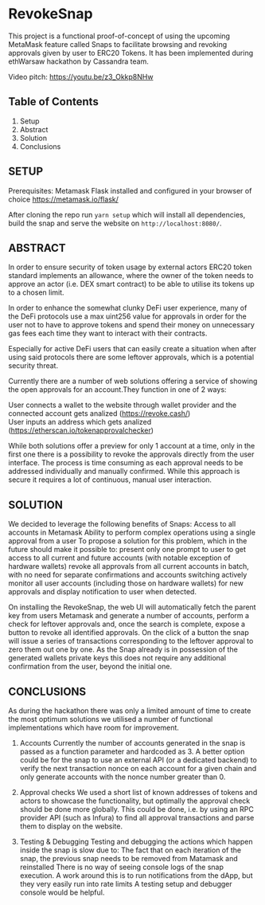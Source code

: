 # RevokeSnap

This project is a functional proof-of-concept of using the upcoming MetaMask feature called Snaps to facilitate browsing and revoking approvals given by user to ERC20 Tokens. It has been implemented during ethWarsaw hackathon by Cassandra team.

Video pitch:
https://youtu.be/z3_Okkp8NHw


## Table of Contents

1. Setup
2. Abstract
3. Solution
4. Conclusions


## SETUP

Prerequisites:
Metamask Flask installed and configured in your browser of choice https://metamask.io/flask/ 

After cloning the repo run `yarn setup` which will install all dependencies, build the snap and serve the website on `http://localhost:8080/`.


## ABSTRACT

In order to ensure security of token usage by external actors ERC20 token standard implements an allowance, where the owner of the token needs to approve an actor (i.e. DEX smart contract) to be able to utilise its tokens up to a chosen limit.

In order to enhance the somewhat clunky DeFi user experience, many of the DeFi protocols use a max uint256 value for approvals in order for the user not to have to approve tokens and spend their money on unnecessary gas fees each time they want to interact with their contracts.

Especially for active DeFi users that can easily create a situation when after using said protocols there are some leftover approvals, which is a potential security threat.

Currently there are a number of web solutions offering a service of showing the open approvals for an account.They function in one of 2 ways:

User connects a wallet to the website through wallet provider and the connected account gets analized (https://revoke.cash/)  
User inputs an address which gets analized (https://etherscan.io/tokenapprovalchecker)

While both solutions offer a preview for only 1 account at a time, only in the first one there is a possibility to revoke the approvals directly from the user interface. The process is time consuming as each approval needs to be addressed individually and manually confirmed. While this approach is secure it requires a lot of continuous, manual user interaction.


## SOLUTION

We decided to leverage the following benefits of Snaps:
Access to all accounts in Metamask
Ability to perform complex operations using a single approval from a user
To propose a solution for this problem, which in the future should make it possible to:
present only one prompt to user to get access to all current and future accounts (with notable exception of hardware wallets)
revoke all approvals from all current accounts in batch, with no need for separate confirmations and accounts switching
actively monitor all user accounts (including those on hardware wallets) for new approvals and display notification to user when detected.

On installing the RevokeSnap, the web UI will automatically fetch the parent key from users Metamask and generate a number of accounts, perform a check for leftover approvals and, once the search is complete, expose a button to revoke all identified approvals. On the click of a button the snap will issue a series of transactions corresponding to the leftover approval to zero them out one by one. As the Snap already is in possession of the generated wallets private keys this does not require any additional confirmation from the user, beyond the initial one.


## CONCLUSIONS

As during the hackathon there was only a limited amount of time to create the most optimum solutions we utilised a number of functional implementations which have room for improvement.

1. Accounts
Currently the number of accounts generated in the snap is passed as a function parameter and hardcoded as 3. A better option could be for the snap to use an external API (or a dedicated backend) to verify the next transaction nonce on each account for a given chain and only generate accounts with the nonce number greater than 0.

2. Approval checks
We used a short list of known addresses of tokens and actors to showcase the functionality, but optimally the approval check should be done more globally. This could be done, i.e. by using an RPC provider API (such as Infura) to find all approval transactions and parse them to display on the website.

3. Testing & Debugging
Testing and debugging the actions which happen inside the snap is slow due to:
The fact that on each iteration of the snap, the previous snap needs to be removed from Matamask and reinstalled
There is no way of seeing console logs of the snap execution. A work around this is to run notifications from the dApp, but they very easily run into rate limits
A testing setup and debugger console would be helpful.
